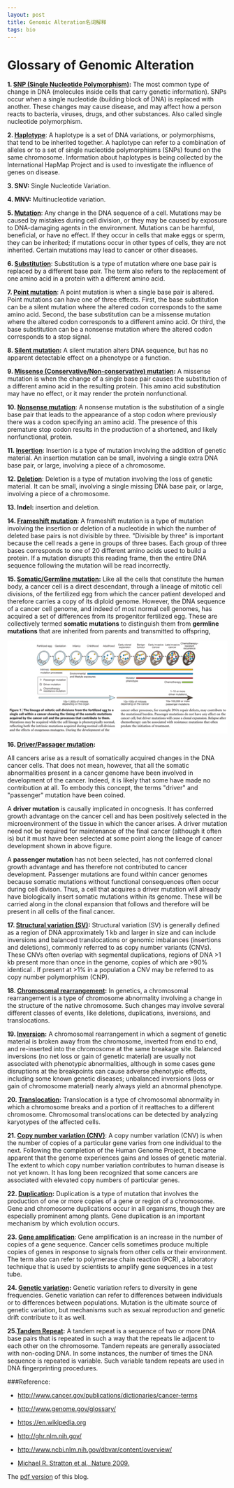 ```yaml
---
layout: post
title: Genomic Alteration名词解释
tags: bio
---
```


# Glossary of Genomic Alteration

**1. [SNP (Single Nucleotide Polymorphism)](http://www.cancer.gov/publications/dictionaries/cancer-terms?CdrID=446539):** The most common type of change in DNA (molecules inside cells that carry genetic information). SNPs occur when a single nucleotide (building block of DNA) is replaced with another. These changes may cause disease, and may affect how a person reacts to bacteria, viruses, drugs, and other substances. Also called single nucleotide polymorphism.

**2. [Haplotype](http://www.genome.gov/glossary/index.cfm?id=99)**: A haplotype is a set of DNA variations, or polymorphisms, that tend to be inherited together. A haplotype can refer to a combination of alleles or to a set of single nucleotide polymorphisms (SNPs) found on the same chromosome. Information about haplotypes is being collected by the International HapMap Project and is used to investigate the influence of genes on disease.

**3. SNV:** Single Nucleotide Variation. 

**4. MNV:** Multinucleotide variation.

**5. [Mutation](http://www.cancer.gov/publications/dictionaries/cancer-terms?CdrID=446539)**: Any change in the DNA sequence of a cell. Mutations may be caused by mistakes during cell division, or they may be caused by exposure to DNA-damaging agents in the environment. Mutations can be harmful, beneficial, or have no effect. If they occur in cells that make eggs or sperm, they can be inherited; if mutations occur in other types of cells, they are not inherited. Certain mutations may lead to cancer or other diseases.

**6. [Substitution](http://www.genome.gov/glossary/index.cfm?id=190)**: Substitution is a type of mutation where one base pair is replaced by a different base pair. The term also refers to the replacement of one amino acid in a protein with a different amino acid.

**7. [Point mutation](http://www.genome.gov/glossary/index.cfm?id=156)**: A point mutation is when a single base pair is altered. Point mutations can have one of three effects. First, the base substitution can be a silent mutation where the altered codon corresponds to the same amino acid. Second, the base substitution can be a missense mutation where the altered codon corresponds to a different amino acid. Or third, the base substitution can be a nonsense mutation where the altered codon corresponds to a stop signal.

**8. [Silent mutation](http://ghr.nlm.nih.gov/glossary=silentmutation):** A silent mutation alters DNA sequence, but has no apparent detectable effect on a phenotype or a function.

**9. [Missense (Conservative/Non-conservative) mutation](http://www.genome.gov/glossary/index.cfm?id=127):** A missense mutation is when the change of a single base pair causes the substitution of a different amino acid in the resulting protein. This amino acid substitution may have no effect, or it may render the protein nonfunctional.

**10. [Nonsense mutation](http://www.genome.gov/glossary/index.cfm?id=138)**: A nonsense mutation is the substitution of a single base pair that leads to the appearance of a stop codon where previously there was a codon specifying an amino acid. The presence of this premature stop codon results in the production of a shortened, and likely nonfunctional, protein.

**11. [Insertion](http://www.genome.gov/glossary/index.cfm?id=112)**: Insertion is a type of mutation involving the addition of genetic material. An insertion mutation can be small, involving a single extra DNA base pair, or large, involving a piece of a chromosome.

**12. [Deletion](http://www.genome.gov/glossary/index.cfm?id=45)**: Deletion is a type of mutation involving the loss of genetic material. It can be small, involving a single missing DNA base pair, or large, involving a piece of a chromosome.

**13. Indel:** insertion and deletion.

**14. [Frameshift mutation](http://www.genome.gov/glossary/index.cfm?id=68)**: A frameshift mutation is a type of mutation involving the insertion or deletion of a nucleotide in which the number of deleted base pairs is not divisible by three. "Divisible by three" is important because the cell reads a gene in groups of three bases. Each group of three bases corresponds to one of 20 different amino acids used to build a protein. If a mutation disrupts this reading frame, then the entire DNA sequence following the mutation will be read incorrectly.

**15. [Somatic/Germline mutation](http://www.ncbi.nlm.nih.gov/pubmed/19360079):** Like all the cells that constitute the human body, a cancer cell is a direct descendant, through a lineage of mitotic cell divisions, of the fertilized egg from which the cancer patient developed and therefore carries a copy of its diploid genome. However, the DNA sequence of a cancer cell genome, and indeed of most normal cell genomes, has acquired a set of differences from its progenitor fertilized egg. These are collectively termed **somatic mutations** to distinguish them from **germline mutations** that are inherited from parents and transmitted to offspring,

![mutation](/images/Blog6_genome.alteration.glossary_mutations.png)

**16. [Driver/Passager mutation](http://www.ncbi.nlm.nih.gov/pubmed/19360079):**

All cancers arise as a result of somatically acquired changes in the DNA cancer cells. That does not mean, however, that all the somatic abnormalities present in a cancer genome have been involved in development of the cancer. Indeed, it is likely that some have made no contribution at all. To embody this concept, the terms "driver" and "passenger" mutation have been coined.

A **driver mutation** is causally implicated in oncognesis. It has conferred growth advantage on the cancer cell and has been positively selected in the microenvironment of the tissue in which the cancer arises. A driver mutation need not be required for maintenance of the final cancer (although it often is) but it must have been selected at some point along the lieage of cancer development shown in above figure.

A **passenger mutation** has not been selected, has not conferred clonal growth advantage and has therefore not contributed to cancer development. Passenger mutations are found within cancer genomes because somatic mutations without functional consequences often occur during cell divison. Thus, a cell that acquires a driver mutation will already have biologically insert somatic mutations within its genome. These will be carried along in the clonal expansion that follows and therefore will be present in all cells of the final cancer.

**17. [Structural variation (SV)](http://www.ncbi.nlm.nih.gov/dbvar/content/overview/):** Structural variation (SV) is generally defined as a region of DNA approximately 1 kb and larger in size and can include inversions and balanced translocations or genomic imbalances (insertions and deletions), commonly referred to as copy number variants (CNVs). These CNVs often overlap with segmental duplications, regions of DNA >1 kb present more than once in the genome, copies of which are >90% identical . If present at >1% in a population a CNV may be referred to as copy number polymorphism (CNP).

**18. [Chromosomal rearrangement](https://en.wikipedia.org/wiki/Chromosomal_rearrangement):** In genetics, a chromosomal rearrangement is a type of chromosome abnormality involving a change in the structure of the native chromosome. Such changes may involve several different classes of events, like deletions, duplications, inversions, and translocations. 

**19. [Inversion](http://ghr.nlm.nih.gov/glossary=inversion):** A chromosomal rearrangement in which a segment of genetic material is broken away from the chromosome, inverted from end to end, and re-inserted into the chromosome at the same breakage site. Balanced inversions (no net loss or gain of genetic material) are usually not associated with phenotypic abnormalities, although in some cases gene disruptions at the breakpoints can cause adverse phenotypic effects, including some known genetic diseases; unbalanced inversions (loss or gain of chromosome material) nearly always yield an abnormal phenotype.

**20. [Translocation](http://www.genome.gov/glossary/index.cfm?id=201):** Translocation is a type of chromosomal abnormality in which a chromosome breaks and a portion of it reattaches to a different chromosome. Chromosomal translocations can be detected by analyzing karyotypes of the affected cells.

**21. [Copy number variation (CNV)](http://www.genome.gov/glossary/index.cfm?id=40)**: A copy number variation (CNV) is when the number of copies of a particular gene varies from one individual to the next. Following the completion of the Human Genome Project, it became apparent that the genome experiences gains and losses of genetic material. The extent to which copy number variation contributes to human disease is not yet known. It has long been recognized that some cancers are associated with elevated copy numbers of particular genes.

**22. [Duplication](http://www.genome.gov/glossary/index.cfm?id=55):** Duplication is a type of mutation that involves the production of one or more copies of a gene or region of a chromosome. Gene and chromosome duplications occur in all organisms, though they are especially prominent among plants. Gene duplication is an important mechanism by which evolution occurs.

**23. [Gene amplification](http://www.genome.gov/glossary/index.cfm?id=71)**: Gene amplification is an increase in the number of copies of a gene sequence. Cancer cells sometimes produce multiple copies of genes in response to signals from other cells or their environment. The term also can refer to polymerase chain reaction (PCR), a laboratory technique that is used by scientists to amplify gene sequences in a test tube.

**24. [Genetic variation](http://www.genome.gov/glossary/index.cfm?id=89):** Genetic variation refers to diversity in gene frequencies. Genetic variation can refer to differences between individuals or to differences between populations. Mutation is the ultimate source of genetic variation, but mechanisms such as sexual reproduction and genetic drift contribute to it as well.

**25.[Tandem Repeat](http://www.genome.gov/glossary/index.cfm?id=193):** A tandem repeat is a sequence of two or more DNA base pairs that is repeated in such a way that the repeats lie adjacent to each other on the chromosome. Tandem repeats are generally associated with non-coding DNA. In some instances, the number of times the DNA sequence is repeated is variable. Such variable tandem repeats are used in DNA fingerprinting procedures.

###Reference:

- <http://www.cancer.gov/publications/dictionaries/cancer-terms>

- <http://www.genome.gov/glossary/>

- <https://en.wikipedia.org>

- <http://ghr.nlm.nih.gov/>

- <http://www.ncbi.nlm.nih.gov/dbvar/content/overview/>

- [Michael R. Stratton et al., Nature 2009.](http://www.ncbi.nlm.nih.gov/pubmed/19360079)

The [pdf version](/documents/genome_alteration.pdf) of this blog.